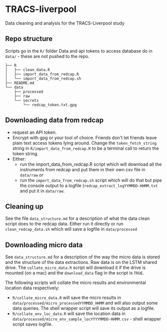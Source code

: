 # TRACS-liverpool

Data cleaning and analysis for the TRACS-Liverpool study


## Repo structure

Scripts go in the `R/` folder
Data and api tokens to access database do in `data/` - these are not pushed to
the repo.

```
├── R
│   ├── clean_data.R
│   ├── import_data_from_redcap.R
│   └── import_data_from_redcap.sh
├── README.md
└── data
    ├── processed
    ├── raw
    └── secrets
        └── redcap_token.txt.gpg
```

## Downloading data from redcap

* request an API token.   
* Encrypt with gpg or your tool of choice. Friends don't let friends leave plain
text access tokens lying around. Change the `token_fetch_string` string in
`R/import_data_from_redcap.R` to be a terminal call to return the token string.
* Either:
  + run the import_data_from_redcap.R script which will download all the
  instruments from redcap and put them in their own csv file in `data/raw` *or*
  + run the `import_data_from_redcap.sh` script which will do that but pipe the
  console output to a logfile (`redcap_extract_logYYMMDD-HHMM.txt` and put it in
  `data/raw`.

## Cleaning up

See the file `data_structure.md` for a description of what the data clean script
does to the redcap data. Either run it directly or run
`clean_redcap_data.sh` which will save a logfile in `data/processed`

## Downloading micro data

See `data_structure.md` for a description of the way the micro data is stored
and the structure of the data extractions. Raw data is on the LSTM shared drive.
The `collate_micro_data.R` script will download it if the drive is mounted (on a
mac) and the `download_data` flag in the script is `TRUE`.

The following scripts will collate the micro results and environmental location
data respectively:

* `R/collate_micro_data.R` will save the micro results in
`data/processed/micro_processedYYMMDD_HHMM` and will also output some data
queries. The shell wrapper script will save its output as a logfile.
* `R/collate_env_loc_data.R` will save the location data in
`data/processed/micro_env_sample_locYYYYMMDD-HHMM.csv` - shell wrapper script
saves logfile.
